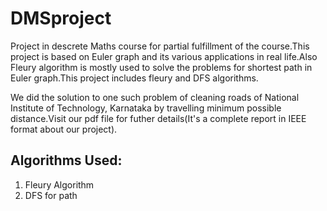 # DMSproject
Project in descrete Maths course for partial fulfillment of the course.This project is based on Euler graph and its various applications in real life.Also Fleury algorithm is mostly used to solve the problems for shortest path in Euler graph.This project includes fleury and DFS algorithms.

We did the solution to one such problem of cleaning roads of National Institute of Technology, Karnataka by travelling minimum possible distance.Visit our pdf file for futher details(It's a complete report in IEEE format about our project).

## Algorithms Used:
1. Fleury Algorithm
2. DFS for path

